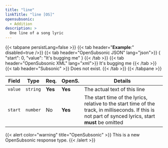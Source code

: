 ```yaml
---
title: "line"
linkTitle: "line [OS]"
opensubsonic:
  - Addition
description: >
  One line of a song lyric
---
```


{{< tabpane persistLang=false >}}
{{< tab header="**Example**:" disabled=true />}}
{{< tab header="OpenSubsonic JSON" lang="json">}}
{
  "start": 0,
  "value": "It's bugging me"
}
{{< /tab >}}
{{< tab header="OpenSubsonic XML" lang="xml">}}
<line start="0">It's bugging me</line>
{{< /tab >}}
{{< tab header="Subsonic"  >}}
Does not exist.
{{< /tab >}}
{{< /tabpane >}}

| Field   | Type     | Req.    | OpenS.  | Details                                                                                                                                                 |
| ------- | -------- | ------- | ------- | ------------------------------------------------------------------------------------------------------------------------------------------------------- |
| `value` | `string` | **Yes** | **Yes** | The actual text of this line                                                                                                                            |
| `start` | `number` | No      | **Yes** | The start time of the lyrics, relative to the start time of the track, in milliseconds. If this is not part of synced lyrics, start **must** be omitted |

{{< alert color="warning" title="OpenSubsonic" >}}
This is a new OpenSubsonic response type.
{{< /alert >}}
